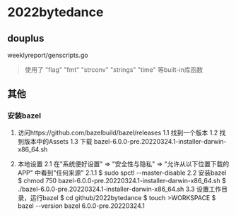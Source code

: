 # 2022bytedance

## douplus

weeklyreport/genscripts.go
> 使用了 "flag" "fmt" "strconv" "strings" "time" 等built-in库函数

## 其他

### 安装bazel
1. 访问https://github.com/bazelbuild/bazel/releases 
   1.1 找到一个版本
   1.2 找到版本中的Assets
   1.3 下载 bazel-6.0.0-pre.20220324.1-installer-darwin-x86_64.sh

2. 本地设置
   2.1 在"系统便好设置" => "安全性与隐私" => "允许从以下位置下载的APP"
       中看到"任何来源"
       2.1.1 $ sudo spctl --master-disable
   2.2 安装bazel
       $ chmod 750 bazel-6.0.0-pre.20220324.1-installer-darwin-x86_64.sh
       $ ./bazel-6.0.0-pre.20220324.1-installer-darwin-x86_64.sh
   3.3 设置工作目录，运行bazel
       $ cd github/2022bytedance
       $ touch >WORKSPACE
       $ bazel --version
       bazel 6.0.0-pre.20220324.1
